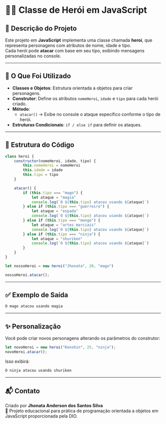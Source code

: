 # 🧙‍♂️ Classe de Herói em JavaScript

## 📖 Descrição do Projeto

Este projeto em **JavaScript** implementa uma classe chamada **heroi**, que representa personagens com atributos de nome, idade e tipo.  
Cada herói pode **atacar** com base em seu tipo, exibindo mensagens personalizadas no console.

---

## 🧠 O Que Foi Utilizado

- **Classes e Objetos**: Estrutura orientada a objetos para criar personagens.
- **Construtor**: Define os atributos `nomeHeroi`, `idade` e `tipo` para cada herói criado.
- **Método**:  
  - `atacar()` → Exibe no console o ataque específico conforme o tipo de herói.
- **Estruturas Condicionais**: `if / else if` para definir os ataques.

---

## 📂 Estrutura do Código

```javascript
class heroi {
    constructor(nomeHeroi, idade, tipo) {
        this.nomeHeroi = nomeHeroi
        this.idade = idade
        this.tipo = tipo
    }

    atacar() {
        if (this.tipo === "mago") {
            let ataque = "magia"
            console.log(`O ${this.tipo} atacou usando ${ataque}`)
        } else if (this.tipo === "guerreiro") {
            let ataque = "espada"
            console.log(`O ${this.tipo} atacou usando ${ataque}`)
        } else if (this.tipo === "monge") {
            let ataque = "artes marciais"
            console.log(`O ${this.tipo} atacou usando ${ataque}`)
        } else if (this.tipo === "ninja") {
            let ataque = "shuriken"
            console.log(`O ${this.tipo} atacou usando ${ataque}`)
        }
    }
}

let nossoHeroi = new heroi("Jhonata", 20, "mago")

nossoHeroi.atacar();
```

---

## ✅ Exemplo de Saída

```bash
O mago atacou usando magia
```

---

## ✨ Personalização

Você pode criar novos personagens alterando os parâmetros do construtor:

```javascript
let novoHeroi = new heroi("Kenshin", 25, "ninja");
novoHeroi.atacar();
```

Isso exibirá:

```bash
O ninja atacou usando shuriken
```

---

## 📬 Contato

Criado por **Jhonata Anderson dos Santos Silva**  
📌 Projeto educacional para prática de programação orientada a objetos em JavaScript proporcionada pela DIO.
